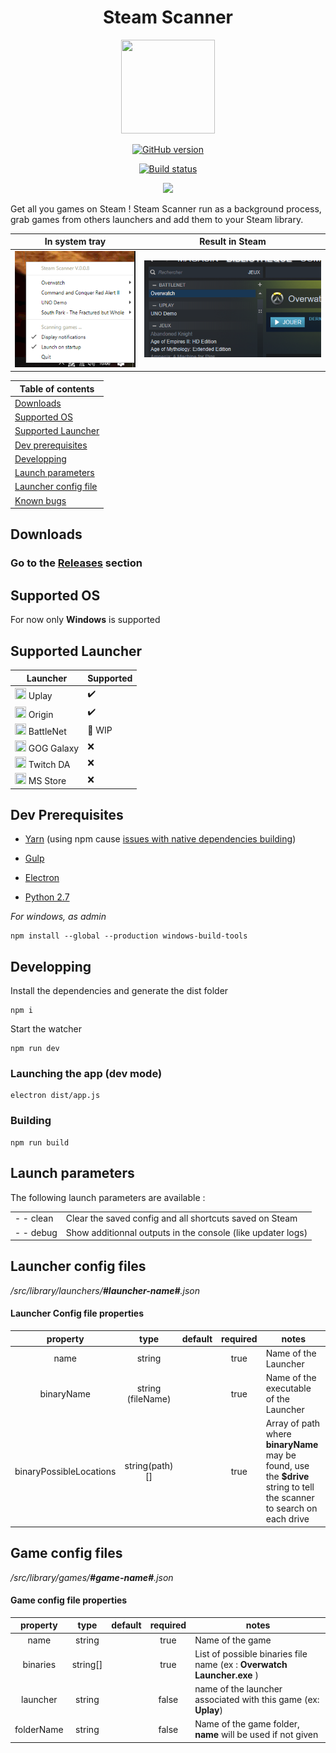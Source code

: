 <center>
    <h1>Steam Scanner</h1>
    <img src="https://i.imgur.com/TQwOYJC.png" width="150px" height="150px">

[![GitHub version](https://badge.fury.io/gh/nj-neer%2FSteam-Scanner.svg)](https://github.com/nj-neer/Steam-Scanner/releases/latest)

[![Build status](https://ci.appveyor.com/api/projects/status/la08lmcifr0q6r9q?svg=true)](https://ci.appveyor.com/project/Cyriaqu3/steam-scanner)

<a href="https://codeclimate.com/github/nj-neer/Steam-Scanner/maintainability"><img src="https://api.codeclimate.com/v1/badges/6e18e92248d930d4d7d5/maintainability" /></a>

</center>

Get all you games on Steam ! Steam Scanner run as a background process, grab games from others launchers and add them to your Steam library.

|          In system tray           |          Result in Steam           |
| :-------------------------------: | :--------------------------------: |
| ![](./src/assets/screen-tray.png) | ![](./src/assets/screen-steam.png) |

| Table of contents                        |
| ---------------------------------------- |
| [Downloads](#downloads)                  |
| [Supported OS](#supported-os)            |
| [Supported Launcher](#supported-drm)     |
| [Dev prerequisites](#dev-prerequisites)  |
| [Developping](#developping)              |
| [Launch parameters](#launch-parameters)  |
| [Launcher config file](#drm-config-file) |
| [Known bugs](#known-bugs)                |

## Downloads

### Go to the **[Releases](https://github.com/nj-neer/Steam-Scanner/releases/latest)** section

## Supported OS

For now only **Windows** is supported

## Supported Launcher

| Launcher                                                                          | Supported |
| --------------------------------------------------------------------------------- | --------- |
| <img src="https://i.imgur.com/C0PYnQH.png" width="18px" height="18px"> Uplay      | ✔️        |
| <img src="https://i.imgur.com/0iLlyMK.png" width="18px" height="18px"> Origin     | ✔️        |
| <img src="https://i.imgur.com/ffu3VTv.png" width="18px" height="18px"> BattleNet  | 🔁 WIP    |
| <img src="https://i.imgur.com/ES8Pr1w.png" width="18px" height="18px"> GOG Galaxy | ❌        |
| <img src="https://i.imgur.com/zN8Cdvs.png" width="18px" height="18px"> Twitch DA  | ❌        |
| <img src="https://i.imgur.com/KUhFAXu.png"  width="18px" height="18px"> MS Store  | ❌        |

## Dev Prerequisites

- [Yarn](https://yarnpkg.com/lang/en/docs/install) (using npm cause [issues with native dependencies building](https://github.com/electron-userland/electron-builder/issues/1147#issuecomment-276284477))

- [Gulp](https://gulpjs.com/)
- [Electron](https://electronjs.org/)
- [Python 2.7](https://www.python.org/downloads/)

_For windows, as admin_

```
npm install --global --production windows-build-tools
```

## Developping

Install the dependencies and generate the dist folder

```
npm i
```

Start the watcher

```
npm run dev
```

### Launching the app (dev mode)

```
electron dist/app.js
```

### Building

```
npm run build
```

## Launch parameters

The following launch parameters are available :

|           |                                                             |
| --------- | ----------------------------------------------------------- |
| - - clean | Clear the saved config and all shortcuts saved on Steam     |
| - - debug | Show additionnal outputs in the console (like updater logs) |

## Launcher config files

_/src/library/launchers/**#launcher-name#**.json_

#### Launcher Config file properties

|        property         |       type        | default | required | notes                                                                                                                   |
| :---------------------: | :---------------: | :-----: | :------: | ----------------------------------------------------------------------------------------------------------------------- |
|          name           |      string       |         |   true   | Name of the Launcher                                                                                                    |
|       binaryName        | string (fileName) |         |   true   | Name of the executable of the Launcher                                                                                  |
| binaryPossibleLocations |  string(path)[]   |         |   true   | Array of path where **binaryName** may be found, use the **\$drive** string to tell the scanner to search on each drive |

## Game config files

_/src/library/games/**#game-name#**.json_

#### Game config file properties

|  property  |   type   | default | required | notes                                                                  |
| :--------: | :------: | :-----: | :------: | ---------------------------------------------------------------------- |
|    name    |  string  |         |   true   | Name of the game                                                       |
|  binaries  | string[] |         |   true   | List of possible binaries file name (ex : **Overwatch Launcher.exe** ) |
|  launcher  |  string  |         |  false   | name of the launcher associated with this game (ex: **Uplay**)         |
| folderName |  string  |         |  false   | Name of the game folder, **name** will be used if not given            |
